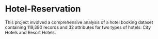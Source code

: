 # Hotel-Reservation
This project involved a comprehensive analysis of a hotel booking dataset containing 119,390 records and 32 attributes for two types of hotels: City Hotels and Resort Hotels.
